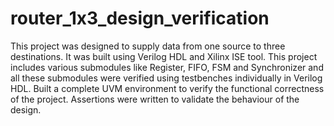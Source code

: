 # router_1x3_design_verification
This project was designed to supply data from one source to three destinations. It was built using Verilog HDL and Xilinx ISE tool.
This project includes various submodules like Register, FIFO, FSM and Synchronizer and all these submodules were verified using testbenches individually in Verilog HDL. 
Built a complete UVM environment to verify the functional correctness of the project.
Assertions were written to validate the behaviour of the design. 
